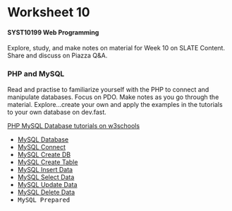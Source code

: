 # Worksheet 10

#### SYST10199 Web Programming

Explore, study, and make notes on material for Week 10 on SLATE Content.
Share and discuss on Piazza Q&A.

### PHP and MySQL

Read and practise to familiarize yourself with the PHP to connect and manipulate databases. Focus on PDO. Make notes as you go through the material. Explore...create your own and apply the examples in the tutorials to your own database on dev.fast.

[PHP MySQL Database tutorials on w3schools](http://www.w3schools.com/php/php_mysql_intro.asp)

- <a href="https://www.w3schools.com/php/php_mysql_intro.asp" target="_blank" class="w3-bar-item w3-button" style="padding:0;">MySQL Database</a>
- <a href="https://www.w3schools.com/php/php_mysql_connect.asp" target="_blank" class="w3-bar-item w3-button" style="padding:0;">MySQL Connect</a>
- <a href="https://www.w3schools.com/php/php_mysql_create.asp" target="_blank" class="w3-bar-item w3-button" style="padding:0;">MySQL Create DB</a>
- <a href="https://www.w3schools.com/php/php_mysql_create_table.asp" target="_blank" class="w3-bar-item w3-button" style="padding:0;">MySQL Create Table</a>
- <a href="https://www.w3schools.com/php/php_mysql_insert.asp" target="_blank" class="w3-bar-item w3-button" style="padding:0;">MySQL Insert Data</a>
- <a href="https://www.w3schools.com/php/php_mysql_select.asp" target="_blank" class="w3-bar-item w3-button" style="padding:0;">MySQL Select Data</a>
- <a href="https://www.w3schools.com/php/php_mysql_update.asp" target="_blank" class="w3-bar-item w3-button" style="padding:0;">MySQL Update Data</a>
- <a href="https://www.w3schools.com/php/php_mysql_delete.asp" target="_blank" class="w3-bar-item w3-button" style="padding:0;">MySQL Delete Data</a>
- <samp>MySQL Prepared</samp> 
